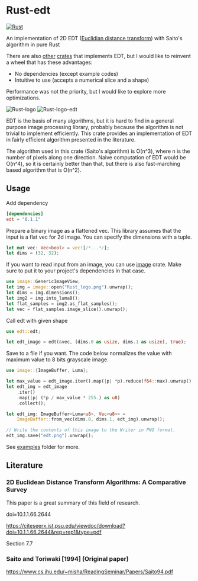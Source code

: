 # Rust-edt

[![Rust](https://github.com/msakuta/rust-edt/actions/workflows/rust.yml/badge.svg)](https://github.com/msakuta/rust-edt/actions/workflows/rust.yml)

An implementation of 2D EDT ([Euclidian distance transform](https://en.wikipedia.org/wiki/Distance_transform)) with Saito's algorithm in pure Rust

There are also [other](https://crates.io/crates/distance-transform)
[crates](https://crates.io/crates/dt) that implements EDT,
but I would like to reinvent a wheel that has these advantages:

* No dependencies (except example codes)
* Intuitive to use (accepts a numerical slice and a shape)

Performance was not the priority, but I would like to explore more optimizations.

![Rust-logo](https://raw.githubusercontent.com/msakuta/rust-edt/master/Rust_logo.png)
![Rust-logo-edt](https://raw.githubusercontent.com/msakuta/rust-edt/master/Rust_logo_edt.png)

EDT is the basis of many algorithms, but it is hard to find in a general purpose image processing library,
probably because the algorithm is not trivial to implement efficiently.
This crate provides an implementation of EDT in fairly efficient algorithm presented in the literature.

The algorithm used in this crate (Saito's algorithm) is O(n^3), where n is the number of pixels along one direction.
Naive computation of EDT would be O(n^4), so it is certainly better than that, but there is also fast-marching based
algorithm that is O(n^2).

## Usage

Add dependency

```toml
[dependencies]
edt = "0.1.1"
```

Prepare a binary image as a flattened vec.
This library assumes that the input is a flat vec for 2d image.
You can specify the dimensions with a tuple.

```rust
let mut vec: Vec<bool> = vec![/*...*/];
let dims = (32, 32);
```

If you want to read input from an image, you can use [image](https://crates.io/crates/image) crate.
Make sure to put it to your project's dependencies in that case.

```rust
use image::GenericImageView;
let img = image::open("Rust_logo.png").unwrap();
let dims = img.dimensions();
let img2 = img.into_luma8();
let flat_samples = img2.as_flat_samples();
let vec = flat_samples.image_slice().unwrap();
```

Call edt with given shape

```rust
use edt::edt;

let edt_image = edt(&vec, (dims.0 as usize, dims.1 as usize), true);
```

Save to a file if you want.
The code below normalizes the value with maximum value to 8 bits grayscale image.

```rust
use image::{ImageBuffer, Luma};

let max_value = edt_image.iter().map(|p| *p).reduce(f64::max).unwrap();
let edt_img = edt_image
    .iter()
    .map(|p| (*p / max_value * 255.) as u8)
    .collect();

let edt_img: ImageBuffer<Luma<u8>, Vec<u8>> =
    ImageBuffer::from_vec(dims.0, dims.1, edt_img).unwrap();

// Write the contents of this image to the Writer in PNG format.
edt_img.save("edt.png").unwrap();
```

See [examples](https://github.com/msakuta/rust-edt/tree/master/examples) folder for more.

## Literature


### 2D Euclidean Distance Transform Algorithms: A Comparative Survey

This paper is a great summary of this field of research.

doi=10.1.1.66.2644

https://citeseerx.ist.psu.edu/viewdoc/download?doi=10.1.1.66.2644&rep=rep1&type=pdf

Section 7.7


### Saito and Toriwaki \[1994\] (Original paper)

https://www.cs.jhu.edu/~misha/ReadingSeminar/Papers/Saito94.pdf